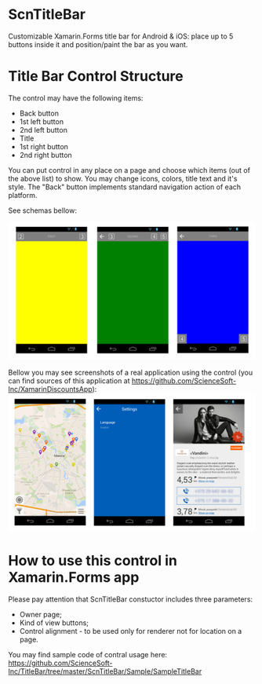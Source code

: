 ScnTitleBar
======================
Customizable Xamarin.Forms title bar for Android & iOS: place up to 5 buttons inside it and position/paint the bar as you want.

Title Bar Control Structure
===========================================
The control may have the following items:
- Back button
- 1st left button
- 2nd left button
- Title
- 1st right button
- 2nd right button
 
You can put control in any place on a page and choose which items (out of the above list) to show. You may change icons, colors, title text and it's style. The "Back" button implements standard navigation action of each platform.

See schemas bellow:

![Main](Screenshots/Droid/SampleTitleBar.png)

Bellow you may see screenshots of a real application using the control (you can find sources of this application at https://github.com/ScienceSoft-Inc/XamarinDiscountsApp):
![Main](Screenshots/Droid/DiscountsAppTitleBar.png)

How to use this control in Xamarin.Forms app
===========================================
 Please pay attention that ScnTitleBar constuctor includes three parameters:
- Owner page;
- Kind of view buttons;
- Control alignment - to be used only for renderer not for location on a page.

You may find sample code of contral usage here: https://github.com/ScienceSoft-Inc/TitleBar/tree/master/ScnTitleBar/Sample/SampleTitleBar
